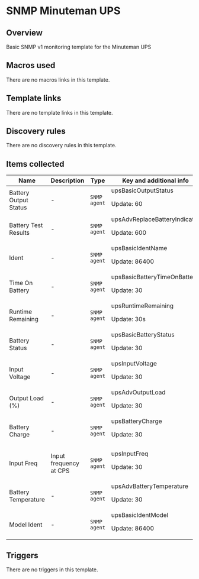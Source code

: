 # SNMP Minuteman UPS

## Overview

Basic SNMP v1 monitoring template for the Minuteman UPS 



## Macros used

There are no macros links in this template.

## Template links

There are no template links in this template.

## Discovery rules

There are no discovery rules in this template.

## Items collected

|Name|Description|Type|Key and additional info|
|----|-----------|----|----|
|Battery Output Status|<p>-</p>|`SNMP agent`|upsBasicOutputStatus<p>Update: 60</p>|
|Battery Test Results|<p>-</p>|`SNMP agent`|upsAdvReplaceBatteryIndicator<p>Update: 600</p>|
|Ident|<p>-</p>|`SNMP agent`|upsBasicIdentName<p>Update: 86400</p>|
|Time On Battery|<p>-</p>|`SNMP agent`|upsBasicBatteryTimeOnBattery<p>Update: 30</p>|
|Runtime Remaining|<p>-</p>|`SNMP agent`|upsRuntimeRemaining<p>Update: 30s</p>|
|Battery Status|<p>-</p>|`SNMP agent`|upsBasicBatteryStatus<p>Update: 30</p>|
|Input Voltage|<p>-</p>|`SNMP agent`|upsInputVoltage<p>Update: 30</p>|
|Output Load (%)|<p>-</p>|`SNMP agent`|upsAdvOutputLoad<p>Update: 30</p>|
|Battery Charge|<p>-</p>|`SNMP agent`|upsBatteryCharge<p>Update: 30</p>|
|Input Freq|<p>Input frequency at CPS</p>|`SNMP agent`|upsInputFreq<p>Update: 30</p>|
|Battery Temperature|<p>-</p>|`SNMP agent`|upsAdvBatteryTemperature<p>Update: 30</p>|
|Model Ident|<p>-</p>|`SNMP agent`|upsBasicIdentModel<p>Update: 86400</p>|
## Triggers

There are no triggers in this template.

